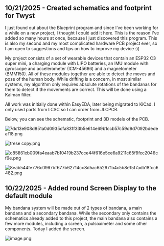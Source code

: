 <!--
  ===================    !!READ THIS NOTICE!!   ====================
  DO NOT edit this file manually. Your changes WILL BE OVERWRITTEN!
  This journal is auto generated and updated by Hack Club Blueprint.
  To edit this file, please edit your journal entries on Blueprint.
  ==================================================================
-->

## 10/21/2025 - Created schematics and footprint for Twyst  

I just found out about the Blueprint program and since I've been working for a while on a new project, I thought I could add it here. This is the reason I've added so many hours at once, because I just discovered this program.
This is also my second and my most complicated hardware PCB project ever, so I am open to suggestions and tips on how to improve my device :))

My project consists of a set of wearable devices that contain an ESP32 C3 super mini, a charging module with LIPO batteries, an IMU module with gyroscope and accelerometer (ICM-45686) and a magnetometer (BMM150). All of these modules together are able to detect the moves and pose of the human body. While drifting is a concern, in most similar systems, my algorithm only requires absolute rotations of the bandanas for them to detect if the movements are correct. This will be done using a Kalman filter.

All work was initially done within EasyEDA, later being migrated to KiCad. I only used parts from LCSC so I can order from JLCPCB.

Below, you can see the schematic, footprint and 3D models of the PCB.

![7dc13e908d851a0d0935cfa831f33b5e614e69b1ccb57c59d9d7092bdedeaf18.png](https://blueprint.hackclub.com/user-attachments/blobs/proxy/eyJfcmFpbHMiOnsiZGF0YSI6NDAwNywicHVyIjoiYmxvYl9pZCJ9fQ==--ff0fe4c48f953b0f7163dbe4045e8ab4a2d2f37d/7dc13e908d851a0d0935cfa831f33b5e614e69b1ccb57c59d9d7092bdedeaf18.png)

![trese copy.png](https://blueprint.hackclub.com/user-attachments/blobs/proxy/eyJfcmFpbHMiOnsiZGF0YSI6NDAwOSwicHVyIjoiYmxvYl9pZCJ9fQ==--9a6447fee7dfb858b5b657957bb81d506a9f3199/trese%20copy.png)

![c85861cb009fa4eaab7b10419b237cce44f616e5ce6a9211c65f9fcc2046cf9e.png](https://blueprint.hackclub.com/user-attachments/blobs/proxy/eyJfcmFpbHMiOnsiZGF0YSI6NDAxMCwicHVyIjoiYmxvYl9pZCJ9fQ==--8dac2e060794d136d43a2aa2de96a354e56810ce/c85861cb009fa4eaab7b10419b237cce44f616e5ce6a9211c65f9fcc2046cf9e.png)

![8eab544fe776c0967bf677b62714cc8d5ac652971b4c5b8e15f7adb18fcc6482.png](https://blueprint.hackclub.com/user-attachments/blobs/proxy/eyJfcmFpbHMiOnsiZGF0YSI6NDAxMSwicHVyIjoiYmxvYl9pZCJ9fQ==--9eb7ee5288afa676f24ae170598a89ac886e19d1/8eab544fe776c0967bf677b62714cc8d5ac652971b4c5b8e15f7adb18fcc6482.png)


  

## 10/22/2025 - Added round Screen Display to the default module  

My bandana system will be made out of 2 types of bandana, a main bandana and a secondary bandana. While the secondary only contains the schematics already added to this project, the main bandana also contains a few more modules, including a screen, a pulsoximeter and some other components. Today I added the screen.

![image.png](https://blueprint.hackclub.com/user-attachments/blobs/proxy/eyJfcmFpbHMiOnsiZGF0YSI6NDM0MywicHVyIjoiYmxvYl9pZCJ9fQ==--605c216d3c84c1ac59c661c4724b1752c9f33c34/image.png)
  

